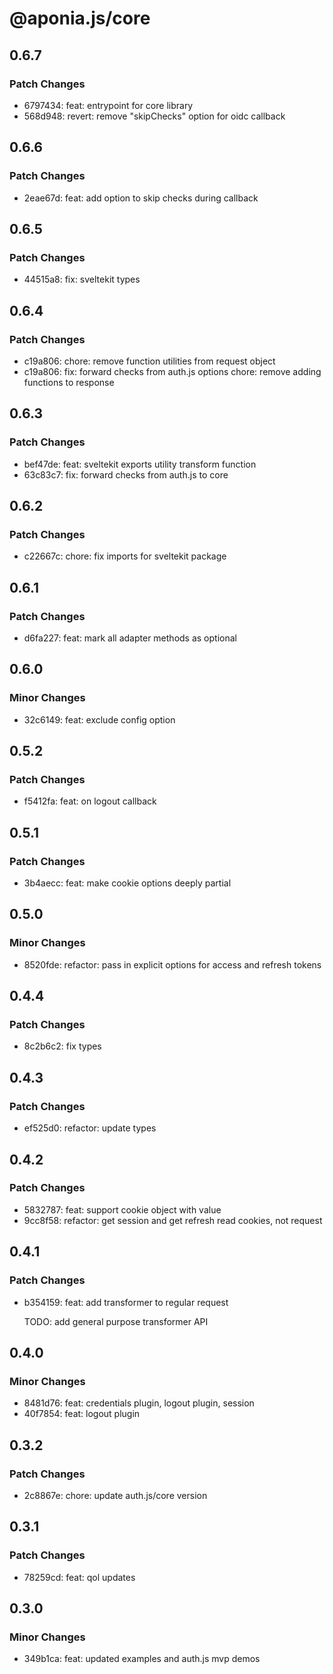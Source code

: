 # @aponia.js/core

## 0.6.7

### Patch Changes

- 6797434: feat: entrypoint for core library
- 568d948: revert: remove "skipChecks" option for oidc callback

## 0.6.6

### Patch Changes

- 2eae67d: feat: add option to skip checks during callback

## 0.6.5

### Patch Changes

- 44515a8: fix: sveltekit types

## 0.6.4

### Patch Changes

- c19a806: chore: remove function utilities from request object
- c19a806: fix: forward checks from auth.js options
  chore: remove adding functions to response

## 0.6.3

### Patch Changes

- bef47de: feat: sveltekit exports utility transform function
- 63c83c7: fix: forward checks from auth.js to core

## 0.6.2

### Patch Changes

- c22667c: chore: fix imports for sveltekit package

## 0.6.1

### Patch Changes

- d6fa227: feat: mark all adapter methods as optional

## 0.6.0

### Minor Changes

- 32c6149: feat: exclude config option

## 0.5.2

### Patch Changes

- f5412fa: feat: on logout callback

## 0.5.1

### Patch Changes

- 3b4aecc: feat: make cookie options deeply partial

## 0.5.0

### Minor Changes

- 8520fde: refactor: pass in explicit options for access and refresh tokens

## 0.4.4

### Patch Changes

- 8c2b6c2: fix types

## 0.4.3

### Patch Changes

- ef525d0: refactor: update types

## 0.4.2

### Patch Changes

- 5832787: feat: support cookie object with value
- 9cc8f58: refactor: get session and get refresh read cookies, not request

## 0.4.1

### Patch Changes

- b354159: feat: add transformer to regular request

  TODO: add general purpose transformer API

## 0.4.0

### Minor Changes

- 8481d76: feat: credentials plugin, logout plugin, session
- 40f7854: feat: logout plugin

## 0.3.2

### Patch Changes

- 2c8867e: chore: update auth.js/core version

## 0.3.1

### Patch Changes

- 78259cd: feat: qol updates

## 0.3.0

### Minor Changes

- 349b1ca: feat: updated examples and auth.js mvp demos
